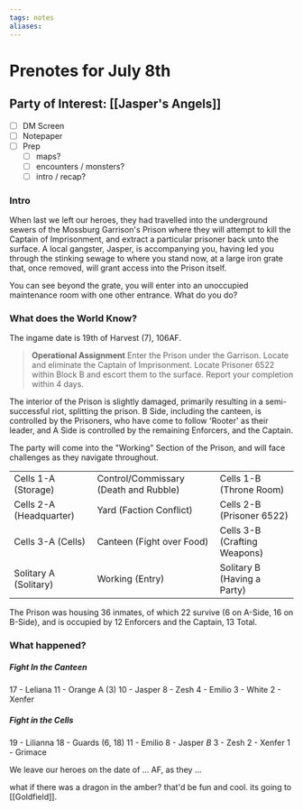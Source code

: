 ```yaml
---
tags: notes
aliases:
---
```


# Prenotes for July 8th
## Party of Interest: [[Jasper's Angels]]
- [ ] DM Screen
- [ ] Notepaper
- [ ] Prep
	- [ ] maps?
	- [ ] encounters / monsters?
	- [ ] intro / recap?

### Intro

When last we left our heroes, they had travelled into the underground sewers of the Mossburg Garrison's Prison where they will attempt to kill the Captain of Imprisonment, and extract a particular prisoner back unto the surface. A local gangster, Jasper, is accompanying you, having led you through the stinking sewage to where you stand now, at a large iron grate that, once removed, will grant access into the Prison itself.

You can see beyond the grate, you will enter into an unoccupied maintenance room with one other entrance. What do you do?

### What does the World Know?

The ingame date is 19th of Harvest (7), 106AF.

> **Operational Assignment**
> Enter the Prison under the Garrison. Locate and eliminate the Captain of Imprisonment. Locate Prisoner 6522 within Block B and escort them to the surface. Report your completion within 4 days.

The interior of the Prison is slightly damaged, primarily resulting in a semi-successful riot, splitting the prison. B Side, including the canteen, is controlled by the Prisoners, who have come to follow 'Rooter' as their leader, and A Side is controlled by the remaining Enforcers, and the Captain. 

The party will come into the "Working" Section of the Prison, and will face challenges as they navigate throughout.

|                         |                                       |                              |
| ----------------------- | ------------------------------------- | ---------------------------- |
| Cells 1-A (Storage)     | Control/Commissary (Death and Rubble) | Cells 1-B (Throne Room)      |
| Cells 2-A (Headquarter) | Yard (Faction Conflict)               | Cells 2-B (Prisoner 6522)    |
| Cells 3-A (Cells)       | Canteen (Fight over Food)             | Cells 3-B (Crafting Weapons) |
| Solitary A (Solitary)   | Working (Entry)                       | Solitary B (Having a Party)  |

The Prison was housing 36 inmates, of which 22 survive (6 on A-Side, 16 on B-Side), and is occupied by 12 Enforcers and the Captain, 13 Total. 

### What happened?
##### Fight In the Canteen

17 - Leliana
11 - Orange
	A (3)
10 - Jasper
8 - Zesh
4 - Emilio
3 - White
2 - Xenfer

##### Fight in the Cells

19 - Lilianna
18 - Guards (6, 18)
11 - Emilio
8 - Jasper *B*
3 - Zesh
2 - Xenfer
1 - Grimace


We leave our heroes on the date of ... AF, as they ...

what if there was a dragon in the amber? that'd be fun and cool. its going to [[Goldfield]].
